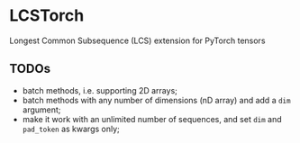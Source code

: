# LCSTorch

Longest Common Subsequence (LCS) extension for PyTorch tensors

## TODOs

* batch methods, i.e. supporting 2D arrays;
* batch methods with any number of dimensions (nD array) and add a `dim` argument;
* make it work with an unlimited number of sequences, and set `dim` and `pad_token` as kwargs only;
